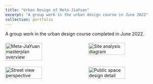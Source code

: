 ```yaml
---
title: "Urban Design of Meta-JiaYuan"
excerpt: "A group work in the urban design course in June 2022"
collection: portfolio
---
```


A group work in the urban design course completed in June 2022.
<div style="display: flex; flex-wrap: wrap; gap: 20px; margin: 20px 0;">
  <img src="/images/urbandesign-1.jpg" alt="Meta-JiaYuan masterplan overview" style="width: 48%;">
  <img src="/images/urbandesign-2.jpg" alt="Site analysis diagram" style="width: 48%;">
</div>
<div style="display: flex; flex-wrap: wrap; gap: 20px; margin: 20px 0;">
  <img src="/images/urbandesign-3.jpg" alt="Street view perspective" style="width: 48%;">
  <img src="/images/urbandesign-4.jpg" alt="Public space design detail" style="width: 48%;">
</div>
